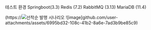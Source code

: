 테스트 환경
Springboot(3.3)
Redis     (7.2)
RabbitMQ  (3.13)
MariaDB   (11.4)


(https://![선착순 발행 시나리오](https://github.com/user-attachments/assets/af6661ef-1da9-4d73-9296-5d40ba62ed2e)
![image]github.com/user-attachments/assets/6995bd32-108c-41b2-8a6e-7ad3b9be85c9)

